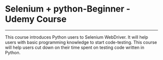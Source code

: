 # Selenium + python-Beginner - Udemy Course

***

This course introduces Python users to Selenium WebDriver. It will help users with basic programming knowledge to start code-testing. This course will help users cut down on their time spent on testing code written in Python. 
